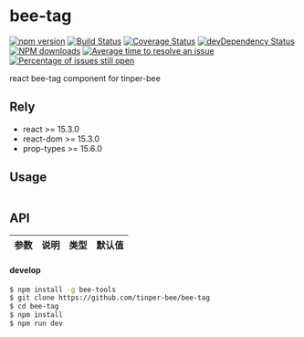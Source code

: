 # bee-tag

[![npm version](https://img.shields.io/npm/v/bee-tag.svg)](https://www.npmjs.com/package/bee-tag)
[![Build Status](https://img.shields.io/travis/tinper-bee/bee-tag/master.svg)](https://travis-ci.org/tinper-bee/bee-tag)
[![Coverage Status](https://coveralls.io/repos/github/tinper-bee/bee-tag/badge.svg?branch=master)](https://coveralls.io/github/tinper-bee/bee-tag?branch=master)
[![devDependency Status](https://img.shields.io/david/dev/tinper-bee/bee-tag.svg)](https://david-dm.org/tinper-bee/bee-tag#info=devDependencies)
[![NPM downloads](http://img.shields.io/npm/dm/bee-tag.svg?style=flat)](https://npmjs.org/package/bee-tag)
[![Average time to resolve an issue](http://isitmaintained.com/badge/resolution/tinper-bee/bee-tag.svg)](http://isitmaintained.com/project/tinper-bee/bee-tag "Average time to resolve an issue")
[![Percentage of issues still open](http://isitmaintained.com/badge/open/tinper-bee/bee-tag.svg)](http://isitmaintained.com/project/tinper-bee/bee-tag "Percentage of issues still open")



react bee-tag component for tinper-bee

## Rely

- react >= 15.3.0
- react-dom >= 15.3.0
- prop-types >= 15.6.0

## Usage

```js


```



## API

|参数|说明|类型|默认值|
|:--|:---:|:--:|---:|

#### develop

```sh
$ npm install -g bee-tools
$ git clone https://github.com/tinper-bee/bee-tag
$ cd bee-tag
$ npm install
$ npm run dev
```
